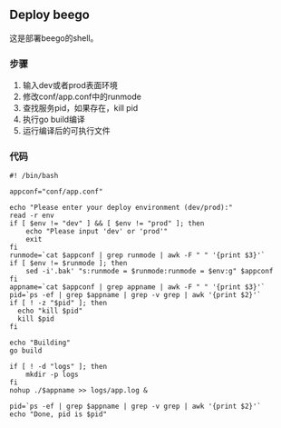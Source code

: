 ## Deploy beego
这是部署beego的shell。
### 步骤
1. 输入dev或者prod表面环境
2. 修改conf/app.conf中的runmode
3. 查找服务pid，如果存在，kill pid
4. 执行go build编译
5. 运行编译后的可执行文件

### 代码
```
#! /bin/bash

appconf="conf/app.conf"

echo "Please enter your deploy environment (dev/prod):"
read -r env
if [ $env != "dev" ] && [ $env != "prod" ]; then
    echo "Please input 'dev' or 'prod'"
    exit
fi
runmode=`cat $appconf | grep runmode | awk -F " " '{print $3}'`
if [ $env != $runmode ]; then
    sed -i'.bak' "s:runmode = $runmode:runmode = $env:g" $appconf
fi
appname=`cat $appconf | grep appname | awk -F " " '{print $3}'`
pid=`ps -ef | grep $appname | grep -v grep | awk '{print $2}'`
if [ ! -z "$pid" ]; then
  echo "kill $pid"
  kill $pid
fi

echo "Building"
go build

if [ ! -d "logs" ]; then
    mkdir -p logs
fi
nohup ./$appname >> logs/app.log &

pid=`ps -ef | grep $appname | grep -v grep | awk '{print $2}'`
echo "Done, pid is $pid"
```
